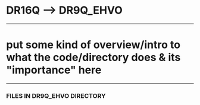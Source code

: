 # DR16Q --> DR9Q_EHVO

------------------------------------------------------------------------------------------------------------------------------------------------------------------------------------------------------

# put some kind of overview/intro to what the code/directory does & its "importance" here

------------------------------------------------------------------------------------------------------------------------------------------------------------------------------------------------------
### FILES IN DR9Q_EHVO DIRECTORY